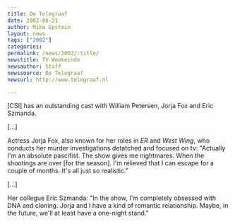 ```yaml
---
title: De Telegraaf
date: 2002-06-21
author: Mika Epstein
layout: news
tags: ["2002"]
categories:
permalink: /news/2002/:title/
newstitle: TV Weekeinde  
newsauthor: Staff  
newssource: De Telegraaf  
newsurl: http://www.telegraaf.nl  

---
```


[CSI] has an outstanding cast with William Petersen, Jorja Fox and Eric Szmanda.

[...]

Actress Jorja Fox, also known for her roles in *ER* and *West Wing*, who conducts her murder investigations detatched and focused on tv: "Actually I'm an absolute pascifist. The show gives me nightmares. When the shootings are over [for the season]. I'm relieved that I can escape for a couple of months. It's all just so realistic."

[...]

Her collegue Eric Szmanda: "In the show, I'm completely obsessed with DNA and cloning. Jorja and I have a kind of romantic relationship. Maybe, in the future, we'll at least have a one-night stand."